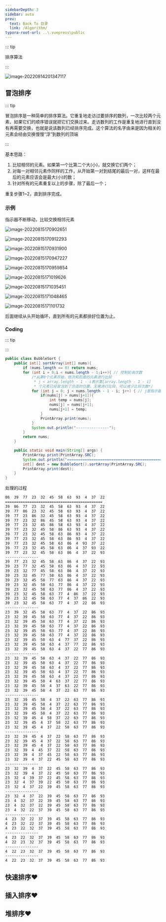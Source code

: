 ```yaml
---
sidebarDepth: 3
sidebar: auto
prev:
  text: Back To 目录
  link: /Algorithm/
typora-root-url: ..\.vuepress\public
---
```




::: tip

排序算法

:::

![image-20220814201347117](/images/algorithm/image-20220814201347117.png)



## 冒泡排序

::: tip

冒泡排序是一种简单的排序算法。它重复地走访过要排序的数列，一次比较两个元素，如果它们的顺序错误就把它们交换过来。走访数列的工作是重复地进行直到没有再需要交换，也就是说该数列已经排序完成。这个算法的名字由来是因为相关的元素会经由交换慢慢“浮”到数列的顶端

:::

基本思路：

1. 比较相邻的元素。如果第一个比第二个大(小)，就交换它们两个；
2. 对每一对相邻元素作同样的工作，从开始第一对到结尾的最后一对，这样在最后的元素应该会是最大(小)的数；
3. 针对所有的元素重复以上的步骤，除了最后一个；

重复步骤1~2，直到排序完成。

### 示例

指示器不断移动，比较交换相邻元素

![image-20220815170902651](/images/algorithm/image-20220815170902651.png)

![image-20220815170912293](/images/algorithm/image-20220815170912293.png)

![image-20220815170931900](/images/algorithm/image-20220815170931900.png)

![image-20220815170947227](/images/algorithm/image-20220815170947227.png)

![image-20220815170959854](/images/algorithm/image-20220815170959854.png)

![image-20220815171019626](/images/algorithm/image-20220815171019626.png)

![image-20220815171035451](/images/algorithm/image-20220815171035451.png)

![image-20220815171048465](/images/algorithm/image-20220815171048465.png)

![image-20220815171101732](/images/algorithm/image-20220815171101732.png)

后面继续从头开始循环，直到所有的元素都排好位置为止。

### Coding

::: tip

:::

```java
public class BubbleSort {
    public int[] sortArray(int[] nums){
        if (nums.length == 0) return nums;
        for (int i = 0;i < nums.length - 1;i++){ // 控制轮询次数
            /*从第0个元素开始，依次和后面的元素进行比较
             * j < array.length - 1 - i表示第[array.length - 1 - i]
             * 个元素已经冒泡到了合适的位置，无需进行比较，可以减少比较次数*/
            for (int j = 0; j < nums.length - 1 - i; j++) { // j是指示器
                if(nums[j] > nums[j+1]){
                    int temp = nums[j];
                    nums[j] = nums[j+1];
                    nums[j+1] = temp;
                }
                PrintArray.print(nums);
            }
            System.out.println("---------------");
        }
        return nums;
    }

    public static void main(String[] args) {
        PrintArray.print(PrintArray.SRC);
        System.out.println("============================================");
        int[] dest = new BubbleSort().sortArray(PrintArray.SRC);
        PrintArray.print(dest);
    }
}
```

处理的过程

```sh
86  39  77  23  32  45  58  63  93  4  37  22  
============================================
39  86  77  23  32  45  58  63  93  4  37  22  
39  77  86  23  32  45  58  63  93  4  37  22  
39  77  23  86  32  45  58  63  93  4  37  22  
39  77  23  32  86  45  58  63  93  4  37  22  
39  77  23  32  45  86  58  63  93  4  37  22  
39  77  23  32  45  58  86  63  93  4  37  22  
39  77  23  32  45  58  63  86  93  4  37  22  
39  77  23  32  45  58  63  86  93  4  37  22  
39  77  23  32  45  58  63  86  4  93  37  22  
39  77  23  32  45  58  63  86  4  37  93  22  
39  77  23  32  45  58  63  86  4  37  22  93  
---------------
39  77  23  32  45  58  63  86  4  37  22  93  
39  23  77  32  45  58  63  86  4  37  22  93  
39  23  32  77  45  58  63  86  4  37  22  93  
39  23  32  45  77  58  63  86  4  37  22  93  
39  23  32  45  58  77  63  86  4  37  22  93  
39  23  32  45  58  63  77  86  4  37  22  93  
39  23  32  45  58  63  77  86  4  37  22  93  
39  23  32  45  58  63  77  4  86  37  22  93  
39  23  32  45  58  63  77  4  37  86  22  93  
39  23  32  45  58  63  77  4  37  22  86  93  
---------------
23  39  32  45  58  63  77  4  37  22  86  93  
23  32  39  45  58  63  77  4  37  22  86  93  
23  32  39  45  58  63  77  4  37  22  86  93  
23  32  39  45  58  63  77  4  37  22  86  93  
23  32  39  45  58  63  77  4  37  22  86  93  
23  32  39  45  58  63  77  4  37  22  86  93  
23  32  39  45  58  63  4  77  37  22  86  93  
23  32  39  45  58  63  4  37  77  22  86  93  
23  32  39  45  58  63  4  37  22  77  86  93  
---------------
23  32  39  45  58  63  4  37  22  77  86  93  
23  32  39  45  58  63  4  37  22  77  86  93  
23  32  39  45  58  63  4  37  22  77  86  93  
23  32  39  45  58  63  4  37  22  77  86  93  
23  32  39  45  58  63  4  37  22  77  86  93  
23  32  39  45  58  4  63  37  22  77  86  93  
23  32  39  45  58  4  37  63  22  77  86  93  
23  32  39  45  58  4  37  22  63  77  86  93  
---------------
23  32  39  45  58  4  37  22  63  77  86  93  
23  32  39  45  58  4  37  22  63  77  86  93  
23  32  39  45  58  4  37  22  63  77  86  93  
23  32  39  45  58  4  37  22  63  77  86  93  
23  32  39  45  4  58  37  22  63  77  86  93  
23  32  39  45  4  37  58  22  63  77  86  93  
23  32  39  45  4  37  22  58  63  77  86  93  
---------------
23  32  39  45  4  37  22  58  63  77  86  93  
23  32  39  45  4  37  22  58  63  77  86  93  
23  32  39  45  4  37  22  58  63  77  86  93  
23  32  39  4  45  37  22  58  63  77  86  93  
23  32  39  4  37  45  22  58  63  77  86  93  
23  32  39  4  37  22  45  58  63  77  86  93  
---------------
23  32  39  4  37  22  45  58  63  77  86  93  
23  32  39  4  37  22  45  58  63  77  86  93  
23  32  4  39  37  22  45  58  63  77  86  93  
23  32  4  37  39  22  45  58  63  77  86  93  
23  32  4  37  22  39  45  58  63  77  86  93  
---------------
23  32  4  37  22  39  45  58  63  77  86  93  
23  4  32  37  22  39  45  58  63  77  86  93  
23  4  32  37  22  39  45  58  63  77  86  93  
23  4  32  22  37  39  45  58  63  77  86  93  
---------------
4  23  32  22  37  39  45  58  63  77  86  93  
4  23  32  22  37  39  45  58  63  77  86  93  
4  23  22  32  37  39  45  58  63  77  86  93  
---------------
4  23  22  32  37  39  45  58  63  77  86  93  
4  22  23  32  37  39  45  58  63  77  86  93  
---------------
4  22  23  32  37  39  45  58  63  77  86  93  
---------------
4  22  23  32  37  39  45  58  63  77  86  93  
```







## 快速排序❤️







## 插入排序❤️







## 堆排序❤️


